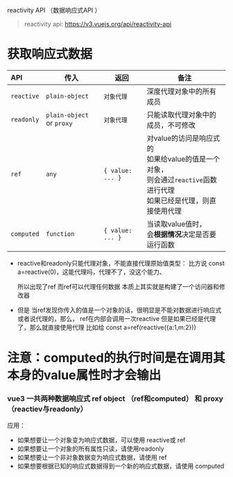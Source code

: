 reactivity  API （数据响应式API ）


> reactivity api: https://v3.vuejs.org/api/reactivity-api

# 获取响应式数据

| API        | 传入                      | 返回             | 备注                                                         |
| :--------- | ------------------------- | ---------------- | ------------------------------------------------------------ |
| `reactive` | `plain-object`            | `对象代理`       | 深度代理对象中的所有成员                                     |
| `readonly` | `plain-object` or `proxy` | `对象代理`       | 只能读取代理对象中的成员，不可修改                           |
| `ref`      | `any`                     | `{ value: ... }` | 对value的访问是响应式的<br />如果给value的值是一个对象，<br />则会通过`reactive`函数进行代理<br />如果已经是代理，则直接使用代理 |
| `computed` | `function`                | `{ value: ... }` | 当读取value值时，<br />会**根据情况**决定是否要运行函数      |


* reactive和readonly只能代理对象，不能直接代理原始值类型：
   比方说 const a=reactive(0)，这能代理吗，代理不了，没这个能力、

   所以出现了ref  而ref可以代理任何数据  本质上其实就是构建了一个访问器和修改器
* 但是 当ref发现你传入的值是一个对象的话，很明显是不能对数据进行响应式或者说代理的，那么， ref在内部会调用一次reactive 但是如果已经是代理了，那么就直接使用代理  比如给 const a=ref(reactive({a:1,m:2}))

# 注意：computed的执行时间是在调用其本身的value属性时才会输出
### vue3 一共两种数据响应式  ref object （ref和computed）  和  proxy（reactiev与readonly）

应用：
  * 如果想要让一个对象变为响应式数据，可以使用 reactive或 ref
  * 如果想要让一个对象的所有属性只读，请使用readonly
  * 如果想要让一个非对象数据变为响应式数据，请使用 ref
  * 如果想要根据已知的响应式数据得到一个新的响应式数据，请使用 computed

 